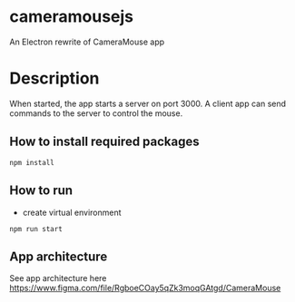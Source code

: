 # cameramousejs

An Electron rewrite of CameraMouse app

# Description

When started, the app starts a server on port 3000. A client app can send commands to the server to control the mouse.

## How to install required packages

`npm install`

## How to run

- create virtual environment

`npm run start`

## App architecture

See app architecture here https://www.figma.com/file/RgboeCOay5qZk3moqGAtgd/CameraMouse
